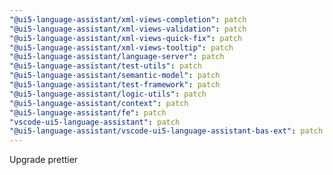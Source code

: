 ```yaml
---
"@ui5-language-assistant/xml-views-completion": patch
"@ui5-language-assistant/xml-views-validation": patch
"@ui5-language-assistant/xml-views-quick-fix": patch
"@ui5-language-assistant/xml-views-tooltip": patch
"@ui5-language-assistant/language-server": patch
"@ui5-language-assistant/test-utils": patch
"@ui5-language-assistant/semantic-model": patch
"@ui5-language-assistant/test-framework": patch
"@ui5-language-assistant/logic-utils": patch
"@ui5-language-assistant/context": patch
"@ui5-language-assistant/fe": patch
"vscode-ui5-language-assistant": patch
"@ui5-language-assistant/vscode-ui5-language-assistant-bas-ext": patch
---
```


Upgrade prettier
